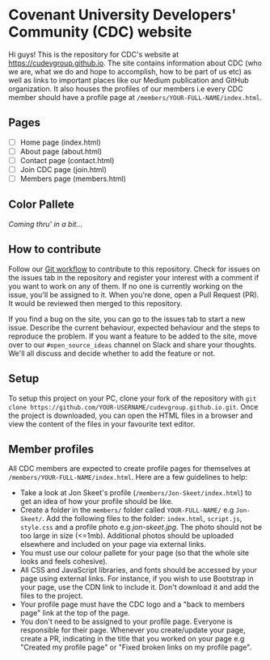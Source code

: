 # Covenant University Developers' Community (CDC) website
Hi guys! This is the repository for CDC's website at https://cudevgroup.github.io. The site contains information about CDC (who we are, what we do and hope to accomplish, how to be part of us etc) as well as links to important places like our Medium publication and GitHub organization. It also houses the profiles of our members i.e every CDC member should have a profile page at `/members/YOUR-FULL-NAME/index.html`.

## Pages
- [ ] Home page (index.html)
- [ ] About page (about.html)
- [ ] Contact page (contact.html)
- [ ] Join CDC page (join.html)
- [ ] Members page (members.html)

## Color Pallete
*Coming thru' in a bit...*

## How to contribute
Follow our [Git workflow](https://github.com/cudevgroup/git-workflow-tutorial) to contribute to this repository. Check for issues on the issues tab in the repository and register your interest with a comment if you want to work on any of them. If no one is currently working on the issue, you'll be assigned to it. When you're done, open a Pull Request (PR). It would be reviewed then merged to this repository.

If you find a bug on the site, you can go to the issues tab to start a new issue. Describe the current behaviour, expected behaviour and the steps to reproduce the problem. If you want a feature to be added to the site, move over to our `#open_source_ideas` channel on Slack and share your thoughts. We'll all discuss and decide whether to add the feature or not.

## Setup
To setup this project on your PC, clone your fork of the repository with `git clone https://github.com/YOUR-USERNAME/cudevgroup.github.io.git`. Once the project is downloaded, you can open the HTML files in a browser and view the content of the files in your favourite text editor.

## Member profiles
All CDC members are expected to create profile pages for themselves at `/members/YOUR-FULL-NAME/index.html`. Here are a few guidelines to help:
- Take a look at Jon Skeet's profile (`/members/Jon-Skeet/index.html`) to get an idea of how your profile should be like.
- Create a folder in the `members/` folder called `YOUR-FULL-NAME/` e.g `Jon-Skeet/`. Add the following files to the folder: `index.html`, `script.js`, `style.css` and a profile photo e.g *jon-skeet.jpg*. The photo should not be too large in size (<=1mb). Additional photos should be uploaded elsewhere and included on your page via external links.
- You must use our colour pallete for your page (so that the whole site looks and feels cohesive).
- All CSS and JavaScript libraries, and fonts should be accessed by your page using external links. For instance, if you wish to use Bootstrap in your page, use the CDN link to include it. Don't download it and add the files to the project.
- Your profile page must have the CDC logo and a "back to members page" link at the top of the page.
- You don't need to be assigned to your profile page. Everyone is responsible for their page. Whenever you create/update your page, create a PR, indicating in the title that you worked on your page e.g "Created my profile page" or "Fixed broken links on my profile page".